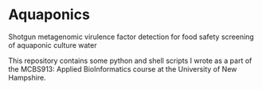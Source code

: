# Aquaponics
Shotgun metagenomic virulence factor detection for food safety screening of aquaponic culture water

This repository contains some python and shell scripts I wrote as a part of the MCBS913: Applied BioInformatics course at the University of New Hampshire.

